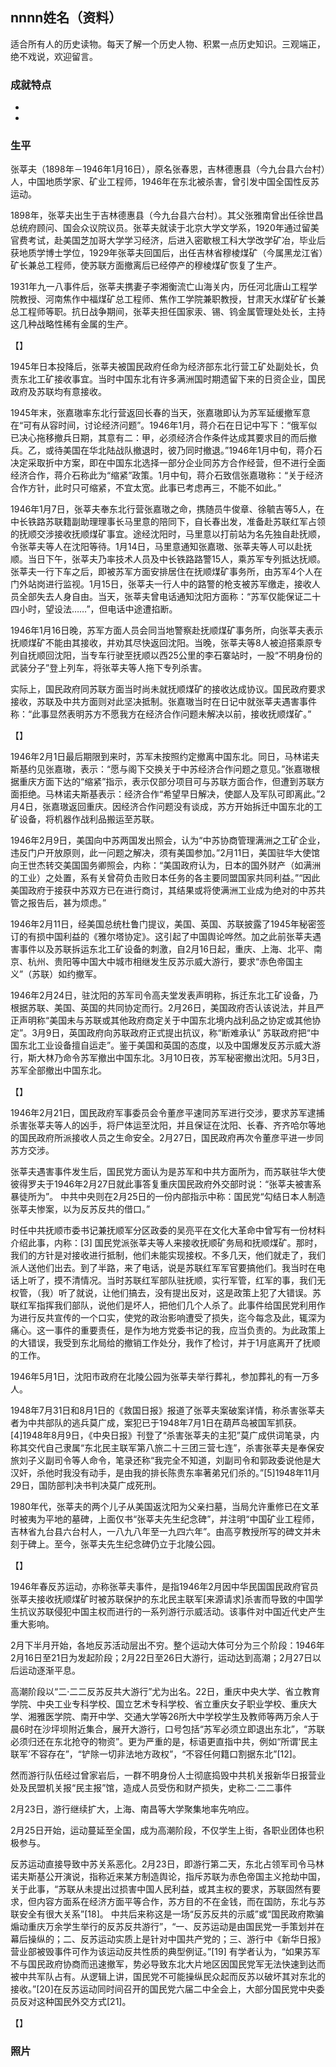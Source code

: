 ## nnnn姓名（资料）

适合所有人的历史读物。每天了解一个历史人物、积累一点历史知识。三观端正，绝不戏说，欢迎留言。  

### 成就特点

- ​
- ​


### 生平

张莘夫（1898年－1946年1月16日），原名张春恩，吉林德惠县（今九台县六台村）人，中国地质学家、矿业工程师，1946年在东北被杀害，曾引发中国全国性反苏运动。



1898年，张莘夫出生于吉林德惠县（今九台县六台村）。其父张雅南曾出任徐世昌总统府顾问、国会众议院议员。张莘夫就读于北京大学文学系，1920年通过留美官费考试，赴美国芝加哥大学学习经济，后进入密歇根工科大学改学矿冶，毕业后获地质学博士学位，1929年张莘夫回国后，出任吉林省穆棱煤矿（今属黑龙江省）矿长兼总工程师，使苏联方面撤离后已经停产的穆棱煤矿恢复了生产。



1931年九一八事件后，张莘夫携妻子李湘衡流亡山海关内，历任河北唐山工程学院教授、河南焦作中福煤矿总工程师、焦作工学院兼职教授，甘肃天水煤矿矿长兼总工程师等职。抗日战争期间，张莘夫担任国家汞、锡、钨金属管理处处长，主持这几种战略性稀有金属的生产。



【】

1945年日本投降后，张莘夫被国民政府任命为经济部东北行营工矿处副处长，负责东北工矿接收事宜。当时中国东北有许多满洲国时期遗留下来的日资企业，国民政府及苏联均有意接收。



1945年末，张嘉璈率东北行营返回长春的当天，张嘉璈即认为苏军延缓撤军意在“可有从容时间，讨论经济问题”。1946年1月，蒋介石在日记中写下：“俄军似已决心拖移撤兵日期，其意有二：甲，必须经济合作条件达成其要求目的而后撤兵。乙，或待美国在华北陆战队撤退时，彼乃同时撤退。”1946年1月中旬，蒋介石决定采取折中方案，即在中国东北选择一部分企业同苏方合作经营，但不进行全面经济合作，蒋介石称此为“缩紧”政策。1月中旬，蒋介石致信张嘉璈称：“关于经济合作方针，此时只可缩紧，不宜太宽。此事已考虑再三，不能不如此。”



1946年1月7日，张莘夫奉东北行营张嘉璈之命，携随员牛俊章、徐毓吉等5人，在中长铁路苏联籍副助理理事长马里意的陪同下，自长春出发，准备赴苏联红军占领的抚顺交涉接收抚顺煤矿事宜。途经沈阳时，马里意以打前站为名先独自赴抚顺，令张莘夫等人在沈阳等待。1月14日，马里意通知张嘉璈、张莘夫等人可以赴抚顺。当日下午，张莘夫乃率技术人员及中长铁路路警15人，乘苏军专列抵达抚顺。张莘夫一行下车之后，即被苏军方面安排居住在抚顺煤矿事务所，由苏军4个人在门外站岗进行监视。1月15日，张莘夫一行人中的路警的枪支被苏军缴走，接收人员全部失去人身自由。当天，张莘夫曾电话通知沈阳方面称：“苏军仅能保证二十四小时，望设法……”，但电话中途遭掐断。



1946年1月16日晚，苏军方面人员会同当地警察赴抚顺煤矿事务所，向张莘夫表示抚顺煤矿不能由其接收，并劝其尽快返回沈阳。当晚，张莘夫等8人被迫搭乘原专列自抚顺回沈阳，当专车行驶至抚顺以西25公里的李石寨站时，一股“不明身份的武装分子”登上列车，将张莘夫等人拖下专列杀害。



实际上，国民政府同苏联方面当时尚未就抚顺煤矿的接收达成协议。国民政府要求接收，苏联及中共方面则对此坚决抵制。张嘉璈当时在日记中就张莘夫遇害事件称：“此事显然表明苏方不愿我方在经济合作问题未解决以前，接收抚顺煤矿。”



【】

1946年2月1日最后期限到来时，苏军未按照约定撤离中国东北。同日，马林诺夫斯基约见张嘉璈，表示：“愿与阁下交换关于中苏经济合作问题之意见。”张嘉璈根据重庆方面下达的“缩紧”指示，表示仅部分项目可与苏联方面合作，但遭到苏联方面拒绝。马林诺夫斯基表示：经济合作“希望早日解决，使鄙人及军队可即离此。”2月4日，张嘉璈返回重庆。因经济合作问题没有谈成，苏方开始拆迁中国东北的工矿设备，将机器作战利品搬运至苏联。



1946年2月9日，美国向中苏两国发出照会，认为“中苏协商管理满洲之工矿企业，违反门户开放原则，此一问题之解决，须有美国参加。”2月11日，美国驻华大使馆向王世杰转交美国国务卿照会，内称：“美国政府认为，日本的国外财产（如满洲的工业）之处置，系有关曾荷负击败日本任务的各主要同盟国家共同利益。”“因此美国政府于接获中苏双方已在进行商讨，其结果或将使满洲工业成为绝对的中苏共管之报告后，甚为烦虑。”



1946年2月11日，经美国总统杜鲁门提议，美国、英国、苏联披露了1945年秘密签订的有损中国利益的《雅尔塔协定》。这引起了中国舆论哗然。加之此前张莘夫遇害事件以及苏联拆运东北工矿设备的刺激，自2月16日起，重庆、上海、北平、南京、杭州、贵阳等中国大中城市相继发生反苏示威大游行，要求“赤色帝国主义”（苏联）如约撤军。



1946年2月24日，驻沈阳的苏军司令高夫堂发表声明称，拆迁东北工矿设备，乃根据苏联、美国、英国的共同协定而行。2月26日，美国政府否认该说法，并且严正声明称“美国未与苏联或其他政府商定关于中国东北境内战利品之协定或其他协定”。3月9日，英国政府向苏联政府正式提出抗议，称“断难承认” 苏联政府把“中国东北工业设备擅自运走”。鉴于美国和英国的态度，以及中国爆发反苏示威大游行，斯大林乃命令苏军撤出中国东北。3月10日夜，苏军秘密撤出沈阳。5月3日，苏军全部撤出中国东北。



【】

1946年2月21日，国民政府军事委员会令董彦平速同苏军进行交涉，要求苏军逮捕杀害张莘夫等人的凶手，将尸体运至沈阳，并且保证在沈阳、长春、齐齐哈尔等地的国民政府所派接收人员之生命安全。2月27日，国民政府再次令董彦平进一步同苏方交涉。



张莘夫遇害事件发生后，国民党方面认为是苏军和中共方面所为，而苏联驻华大使彼得罗夫于1946年2月27日就此事答复重庆国民政府外交部时说：“张莘夫被害系暴徒所为”。 中共中央则在2月25日的一份内部指示中称：国民党“勾结日本人制造张莘夫惨案，以为反苏反共的借口。”



时任中共抚顺市委书记兼抚顺军分区政委的吴亮平在文化大革命中曾写有一份材料介绍此事，内称：[3]
国民党派张莘夫等人来接收抚顺矿务局和抚顺煤矿。那时，我们的方针是对接收进行抵制，他们未能实现接权。不多几天，他们就走了，我们派人送他们出去。到了半路，来了电话，说是苏联红军军官要搞他们。我当时在电话上听了，摸不清情况。当时苏联红军部队驻抚顺，实行军管，红军的事，我们无权管，（我）听了就说，让他们搞去，没有提出反对，这是政策上犯了大错误。苏联红军指挥我们部队，说他们是坏人，把他们几个人杀了。此事件给国民党利用作为进行反共宣传的一个口实，使党的政治影响遭受了损失，迄今每念及此，辄深为痛心。这一事件的重要责任，是作为地方党委书记的我，应当负责的。为此政策上的大错误，我受到东北局给的撤销工作处分，我作了检讨，并于1月底离开了抚顺的工作。



1946年5月1日，沈阳市政府在北陵公园为张莘夫举行葬礼，参加葬礼的有一万多人。



1948年7月31日和8月1日的《救国日报》报道了张莘夫案破案详情，称杀害张莘夫者为中共部队的逃兵莫广成，案犯已于1948年7月1日在葫芦岛被国军抓获。[4]1948年8月9日，《中央日报》刊登了“杀害张莘夫的主犯”莫广成供词笔录，内称其交代自己隶属“东北民主联军第八旅二十三团三营七连”，杀害张莘夫是奉保安旅刘子义副司令等人命令，笔录还称“我完全不知道，刘副司令和郭政委说他是大汉奸，杀他时我没有动手，是由我的排长陈贵东率著弟兄们杀的。”[5]1948年11月29日，国防部判决书判决莫广成死刑。



1980年代，张莘夫的两个儿子从美国返沈阳为父亲扫墓，当局允许重修已在文革时被夷为平地的墓碑，上面仅书“张莘夫先生纪念碑”，并注明“中国矿业工程师，吉林省九台县六台村人，一八九八年至一九四六年”。由高亨教授所写的碑文并未刻于碑上。至今，张莘夫先生纪念碑仍立于北陵公园。



【】

1946年春反苏运动，亦称张莘夫事件，是指1946年2月因中华民国国民政府官员张莘夫接收抚顺煤矿时被苏联保护的东北民主联军[来源请求]杀害而导致的中国学生抗议苏联侵犯中国主权而进行的一系列游行示威活动。该事件对中国近代史产生重大影响。

2月下半月开始，各地反苏活动层出不穷。整个运动大体可分为三个阶段：1946年2月16日至21日为发起阶段；2月22日至26日大游行，运动达到高潮；2月27日以后运动逐渐平息。



高潮阶段以“二·二二反苏反共大游行”尤为出名。22日，重庆中央大学、省立教育学院、中央工业专科学校、国立艺术专科学校、省立重庆女子职业学校、重庆大学、湘雅医学院、南开中学、交通大学等26所大中学校学生及教师等两万余人于晨6时在沙坪坝附近集合，展开大游行，口号包括“苏军必须立即退出东北”，“苏联必须归还在东北抢夺的物资”。更为严重的是，标语更直指中共，例如“所谓‘民主联军’不容存在”，“铲除一切非法地方政权”，“不容任何籍口割据东北”[12]。

然而游行队伍经过曾家岩后，一群不明身份人士彻底捣毁中共机关报新华日报营业处及民盟机关报“民主报”馆，造成人员受伤和财产损失，史称二·二二事件

2月23日，游行继续扩大，上海、南昌等大学聚集地率先响应。

2月25日开始，运动蔓延至全国，成为高潮阶段，不仅学生上街，各职业团体也积极参与。





反苏运动直接导致中苏关系恶化。2月23日，即游行第二天，东北占领军司令马林诺夫斯基公开演说，指称近来某方制造舆论，指斥苏联为赤色帝国主义抢劫中国，关于此事，“苏联从未提出过损害中国人民利益，或其主权的要求，苏联固然有要求，但内容方面系在经济方面平等合作，苏方目的不在金钱，而在国防，东北与苏联安全有很大关系”[18]。
中共后来称这是一场“反苏反共的示威”或“国民政府欺骗煽动重庆万余学生举行的反苏反共游行”，“一、反苏运动是由国民党一手策划并在幕后操纵的；二、反苏运动实质上是针对中国共产党的；三、游行中《新华日报》营业部被毁事件可作为该运动反共性质的典型例证。”[19]
有学者认为，“如果苏军不与国民政府协商而迅速撤军，势必导致东北大片地区因国民党军无法快速到达而被中共军队占有。从逻辑上讲，国民党不可能操纵民众起而反苏以破坏其对东北的接收。”[20]在反苏运动同时间召开的国民党六届二中全会上，大部分国民党中央委员反对这种国民外交方式[21]。

【】

### 照片

